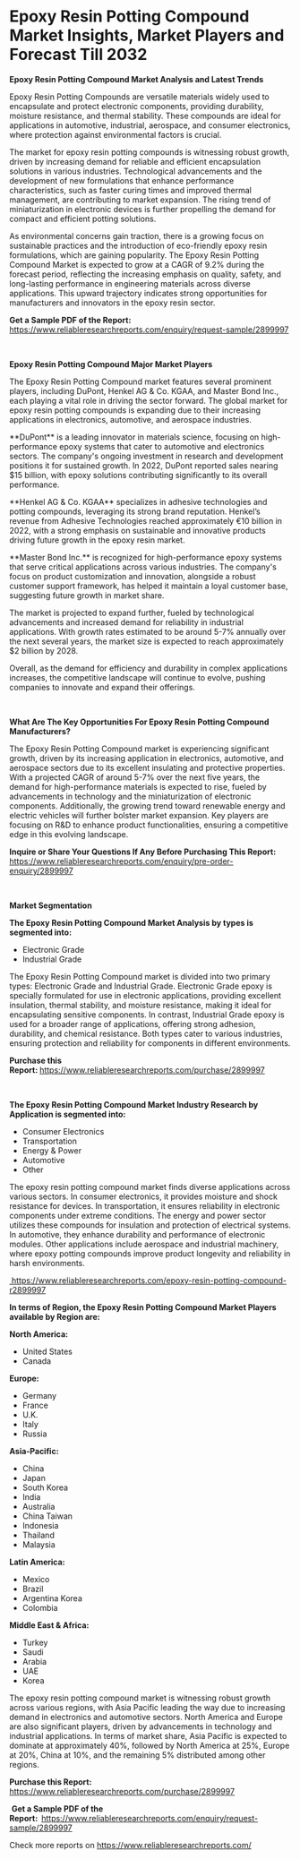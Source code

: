 <p><h1>Epoxy Resin Potting Compound Market Insights, Market Players and Forecast Till 2032</h1></p><p><strong>Epoxy Resin Potting Compound Market Analysis and Latest Trends</strong></p>
<p><p>Epoxy Resin Potting Compounds are versatile materials widely used to encapsulate and protect electronic components, providing durability, moisture resistance, and thermal stability. These compounds are ideal for applications in automotive, industrial, aerospace, and consumer electronics, where protection against environmental factors is crucial. </p><p>The market for epoxy resin potting compounds is witnessing robust growth, driven by increasing demand for reliable and efficient encapsulation solutions in various industries. Technological advancements and the development of new formulations that enhance performance characteristics, such as faster curing times and improved thermal management, are contributing to market expansion. The rising trend of miniaturization in electronic devices is further propelling the demand for compact and efficient potting solutions. </p><p>As environmental concerns gain traction, there is a growing focus on sustainable practices and the introduction of eco-friendly epoxy resin formulations, which are gaining popularity. The Epoxy Resin Potting Compound Market is expected to grow at a CAGR of 9.2% during the forecast period, reflecting the increasing emphasis on quality, safety, and long-lasting performance in engineering materials across diverse applications. This upward trajectory indicates strong opportunities for manufacturers and innovators in the epoxy resin sector.</p></p>
<p><strong>Get a Sample PDF of the Report:&nbsp;</strong> <a href="https://www.reliableresearchreports.com/enquiry/request-sample/2899997?utm_campaign=2186&utm_medium=2&utm_source=Github&utm_content=ia&utm_term=16032025&utm_id=epoxy-resin-potting-compound">https://www.reliableresearchreports.com/enquiry/request-sample/2899997</a></p>
<p>&nbsp;</p>
<p><strong>Epoxy Resin Potting Compound Major Market Players</strong></p>
<p><p>The Epoxy Resin Potting Compound market features several prominent players, including DuPont, Henkel AG & Co. KGAA, and Master Bond Inc., each playing a vital role in driving the sector forward. The global market for epoxy resin potting compounds is expanding due to their increasing applications in electronics, automotive, and aerospace industries.</p><p>**DuPont** is a leading innovator in materials science, focusing on high-performance epoxy systems that cater to automotive and electronics sectors. The company's ongoing investment in research and development positions it for sustained growth. In 2022, DuPont reported sales nearing $15 billion, with epoxy solutions contributing significantly to its overall performance.</p><p>**Henkel AG & Co. KGAA** specializes in adhesive technologies and potting compounds, leveraging its strong brand reputation. Henkel’s revenue from Adhesive Technologies reached approximately €10 billion in 2022, with a strong emphasis on sustainable and innovative products driving future growth in the epoxy resin market.</p><p>**Master Bond Inc.** is recognized for high-performance epoxy systems that serve critical applications across various industries. The company's focus on product customization and innovation, alongside a robust customer support framework, has helped it maintain a loyal customer base, suggesting future growth in market share.</p><p>The market is projected to expand further, fueled by technological advancements and increased demand for reliability in industrial applications. With growth rates estimated to be around 5-7% annually over the next several years, the market size is expected to reach approximately $2 billion by 2028.</p><p>Overall, as the demand for efficiency and durability in complex applications increases, the competitive landscape will continue to evolve, pushing companies to innovate and expand their offerings.</p></p>
<p>&nbsp;</p>
<p><strong>What Are The Key Opportunities For Epoxy Resin Potting Compound Manufacturers?</strong></p>
<p><p>The Epoxy Resin Potting Compound market is experiencing significant growth, driven by its increasing application in electronics, automotive, and aerospace sectors due to its excellent insulating and protective properties. With a projected CAGR of around 5-7% over the next five years, the demand for high-performance materials is expected to rise, fueled by advancements in technology and the miniaturization of electronic components. Additionally, the growing trend toward renewable energy and electric vehicles will further bolster market expansion. Key players are focusing on R&D to enhance product functionalities, ensuring a competitive edge in this evolving landscape.</p></p>
<p><strong>Inquire or Share Your Questions If Any Before Purchasing This Report:</strong> <a href="https://www.reliableresearchreports.com/enquiry/pre-order-enquiry/2899997?utm_campaign=2186&utm_medium=2&utm_source=Github&utm_content=ia&utm_term=16032025&utm_id=epoxy-resin-potting-compound">https://www.reliableresearchreports.com/enquiry/pre-order-enquiry/2899997</a></p>
<p>&nbsp;</p>
<p><strong>Market Segmentation</strong></p>
<p><strong>The Epoxy Resin Potting Compound Market Analysis by types is segmented into:</strong></p>
<p><ul><li>Electronic Grade</li><li>Industrial Grade</li></ul></p>
<p><p>The Epoxy Resin Potting Compound market is divided into two primary types: Electronic Grade and Industrial Grade. Electronic Grade epoxy is specially formulated for use in electronic applications, providing excellent insulation, thermal stability, and moisture resistance, making it ideal for encapsulating sensitive components. In contrast, Industrial Grade epoxy is used for a broader range of applications, offering strong adhesion, durability, and chemical resistance. Both types cater to various industries, ensuring protection and reliability for components in different environments.</p></p>
<p><strong>Purchase this Report:&nbsp;</strong><a href="https://www.reliableresearchreports.com/purchase/2899997?utm_campaign=2186&utm_medium=2&utm_source=Github&utm_content=ia&utm_term=16032025&utm_id=epoxy-resin-potting-compound">https://www.reliableresearchreports.com/purchase/2899997</a></p>
<p>&nbsp;</p>
<p><strong>The Epoxy Resin Potting Compound Market Industry Research by Application is segmented into:</strong></p>
<p><ul><li>Consumer Electronics</li><li>Transportation</li><li>Energy & Power</li><li>Automotive</li><li>Other</li></ul></p>
<p><p>The epoxy resin potting compound market finds diverse applications across various sectors. In consumer electronics, it provides moisture and shock resistance for devices. In transportation, it ensures reliability in electronic components under extreme conditions. The energy and power sector utilizes these compounds for insulation and protection of electrical systems. In automotive, they enhance durability and performance of electronic modules. Other applications include aerospace and industrial machinery, where epoxy potting compounds improve product longevity and reliability in harsh environments.</p></p>
<p><a href="https://www.reliableresearchreports.com/epoxy-resin-potting-compound-r2899997?utm_campaign=2186&utm_medium=2&utm_source=Github&utm_content=ia&utm_term=16032025&utm_id=epoxy-resin-potting-compound">&nbsp;https://www.reliableresearchreports.com/epoxy-resin-potting-compound-r2899997</a></p>
<p><strong>In terms of Region, the Epoxy Resin Potting Compound Market Players available by Region are:</strong></p>
<p>
    <p> <strong> North America: </strong>
        <ul>
            <li>United States</li>
            <li>Canada</li>
        </ul>
        </p> 
    <p> <strong> Europe: </strong>
        <ul>
            <li>Germany</li>
            <li>France</li>
            <li>U.K.</li>
            <li>Italy</li>
            <li>Russia</li>
        </ul>
        </p> 
    <p> <strong> Asia-Pacific: </strong>
        <ul>
            <li>China</li>
            <li>Japan</li>
            <li>South Korea</li>
            <li>India</li>
            <li>Australia</li>
            <li>China Taiwan</li>
            <li>Indonesia</li>
            <li>Thailand</li>
            <li>Malaysia</li>
        </ul>
        </p> 
    <p> <strong> Latin America: </strong>
        <ul>
            <li>Mexico</li>
            <li>Brazil</li>
            <li>Argentina Korea</li>
            <li>Colombia</li>
        </ul>
        </p> 
    <p> <strong> Middle East & Africa: </strong>
        <ul>
            <li>Turkey</li>
            <li>Saudi</li>
            <li>Arabia</li>
            <li>UAE</li>
            <li>Korea</li>
        </ul>
    </p>
    </p>
<p><p>The epoxy resin potting compound market is witnessing robust growth across various regions, with Asia Pacific leading the way due to increasing demand in electronics and automotive sectors. North America and Europe are also significant players, driven by advancements in technology and industrial applications. In terms of market share, Asia Pacific is expected to dominate at approximately 40%, followed by North America at 25%, Europe at 20%, China at 10%, and the remaining 5% distributed among other regions.</p></p>
<p><strong>Purchase this Report: </strong><a href="https://www.reliableresearchreports.com/purchase/2899997?utm_campaign=2186&utm_medium=2&utm_source=Github&utm_content=ia&utm_term=16032025&utm_id=epoxy-resin-potting-compound">https://www.reliableresearchreports.com/purchase/2899997</a></p>
<p>&nbsp;<strong>Get a Sample PDF of the Report:&nbsp;&nbsp;</strong><a href="https://www.reliableresearchreports.com/enquiry/request-sample/2899997?utm_campaign=2186&utm_medium=2&utm_source=Github&utm_content=ia&utm_term=16032025&utm_id=epoxy-resin-potting-compound">https://www.reliableresearchreports.com/enquiry/request-sample/2899997</a></p>
<p><strong></strong></p>
<p>Check more reports on <a href="https://www.reliableresearchreports.com/?utm_campaign=2186&utm_medium=2&utm_source=Github&utm_content=ia&utm_term=16032025&utm_id=epoxy-resin-potting-compound">https://www.reliableresearchreports.com/</a></p>